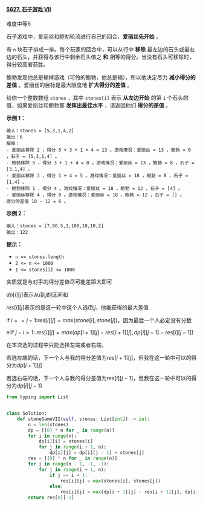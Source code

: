 #### [5627. 石子游戏 VII](https://leetcode-cn.com/problems/stone-game-vii/)

难度中等6

石子游戏中，爱丽丝和鲍勃轮流进行自己的回合，**爱丽丝先开始** 。

有 `n` 块石子排成一排。每个玩家的回合中，可以从行中 **移除** 最左边的石头或最右边的石头，并获得与该行中剩余石头值之 **和** 相等的得分。当没有石头可移除时，得分较高者获胜。

鲍勃发现他总是输掉游戏（可怜的鲍勃，他总是输），所以他决定尽力 **减小得分的差值** 。爱丽丝的目标是最大限度地 **扩大得分的差值** 。

给你一个整数数组 `stones` ，其中 `stones[i]` 表示 **从左边开始** 的第 `i` 个石头的值，如果爱丽丝和鲍勃都 **发挥出最佳水平** ，请返回他们 **得分的差值** 。

 

**示例 1：**

```
输入：stones = [5,3,1,4,2]
输出：6
解释：
- 爱丽丝移除 2 ，得分 5 + 3 + 1 + 4 = 13 。游戏情况：爱丽丝 = 13 ，鲍勃 = 0 ，石子 = [5,3,1,4] 。
- 鲍勃移除 5 ，得分 3 + 1 + 4 = 8 。游戏情况：爱丽丝 = 13 ，鲍勃 = 8 ，石子 = [3,1,4] 。
- 爱丽丝移除 3 ，得分 1 + 4 = 5 。游戏情况：爱丽丝 = 18 ，鲍勃 = 8 ，石子 = [1,4] 。
- 鲍勃移除 1 ，得分 4 。游戏情况：爱丽丝 = 18 ，鲍勃 = 12 ，石子 = [4] 。
- 爱丽丝移除 4 ，得分 0 。游戏情况：爱丽丝 = 18 ，鲍勃 = 12 ，石子 = [] 。
得分的差值 18 - 12 = 6 。
```

**示例 2：**

```
输入：stones = [7,90,5,1,100,10,10,2]
输出：122
```

 

**提示：**

-   `n == stones.length`
-   `2 <= n <= 1000`
-   `1 <= stones[i] <= 1000`

实质就是与对手的得分差值尽可能差距大即可

$dp[i][j]$表示从$i$到$j$的区间和

$res[i][j]$表示的是这一轮中这个人选$i$到$j$，他能获得的最大差值



if $i==j-1$:$res[i][j]=max(stone[i],stone[j])$，因为最后一个人必定没有分数

elif $j-i>1$: $res[i][j]=max(dp[i+1][j]-res[i+1][j],dp[i][j-1]-res[i][j-1])$

在本次选的过程中只能选择左端或者右端，

若选左端的话，下一个人与我的得分差值为$res[i+1][j]$，但我在这一轮中可以的得分为$dp[i+1][j]$

若选右端的话，下一个人与我的得分差值为$res[i][j-1]$，但我在这一轮中可以的得分为$dp[i][j-1]$

```python
from typing import List


class Solution:
    def stoneGameVII(self, stones: List[int]) -> int:
        n = len(stones)
        dp = [[0] * n for _ in range(n)]
        for i in range(n):
            dp[i][i] = stones[i]
            for j in range(i + 1, n):
                dp[i][j] = dp[i][j - 1] + stones[j]
        res = [[0] * n for _ in range(n)]
        for i in range(n - 1, -1, -1):
            for j in range(i + 1, n):
                if j == i + 1:
                    res[i][j] = max(stones[i], stones[j])
                else:
                    res[i][j] = max(dp[i + 1][j] - res[i + 1][j], dp[i][j - 1] - res[i][j - 1])
        return res[0][-1]

```









